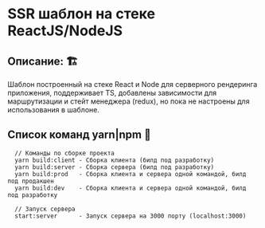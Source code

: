 # SSR шаблон на стеке ReactJS/NodeJS #


## Описание: 🏗️ ##
  Шаблон построенный на стеке React и Node для серверного рендеринга приложения,
  поддерживает TS, добавлены зависимости для маршрутизации и стейт менеджера (redux),
  но пока не настроены для использования в шаблоне.
  
  
## Список команд yarn|npm 🤖 ##
```
  // Команды по сборке проекта
  yarn build:client - Сборка клиента (билд под разработку)
  yarn build:server - Сборка сервера (билд под разработку)
  yarn build:prod   - Сборка клиента и сервера одной командой, билд под продакшен
  yarn build:dev    - Сборка клиента и сервера одной командой, билд под разработку
  
  // Запуск сервера
  start:server      - Запуск сервера на 3000 порту (localhost:3000)
```
